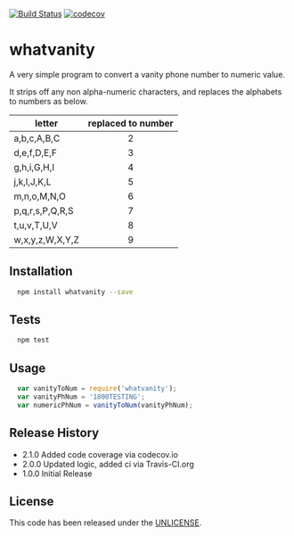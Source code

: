 [![Build Status](https://travis-ci.org/gitbaron/whatvanity.svg?branch=dev)](https://travis-ci.org/gitbaron/whatvanity)
[![codecov](https://codecov.io/gh/gitbaron/whatvanity/branch/dev/graph/badge.svg)](https://codecov.io/gh/gitbaron/whatvanity)


# whatvanity
A very simple program to convert a vanity phone number to numeric value.

It strips off any non alpha-numeric characters, and replaces the alphabets to numbers as below.

| letter | replaced to number |
| ------ | :-----------------:|
| a,b,c,A,B,C | 2 |
| d,e,f,D,E,F | 3 |
| g,h,i,G,H,I | 4 |
| j,k,l,J,K,L | 5 |
| m,n,o,M,N,O | 6 |
| p,q,r,s,P,Q,R,S | 7 |
| t,u,v,T,U,V | 8 |
| w,x,y,z,W,X,Y,Z | 9 |

## Installation

```bash
  npm install whatvanity --save
```

## Tests

```bash
  npm test
```

## Usage

```javascript
  var vanityToNum = require('whatvanity');
  var vanityPhNum = '1800TESTING';
  var numericPhNum = vanityToNum(vanityPhNum);
```

## Release History

* 2.1.0 Added code coverage via codecov.io
* 2.0.0 Updated logic, added ci via Travis-CI.org
* 1.0.0 Initial Release

## License

This code has been released under the [UNLICENSE][].

[UNLICENSE]:LICENSE
